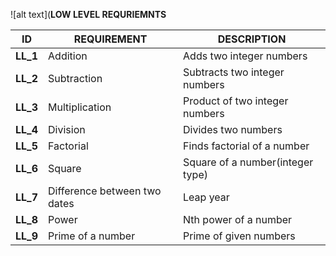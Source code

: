 ![alt text](**LOW LEVEL REQURIEMNTS**

| **ID** | **REQUIREMENT** | **DESCRIPTION** |
| --- | --- | --- |
| **LL\_1** | Addition | Adds two integer numbers |
| **LL\_2** | Subtraction | Subtracts two integer numbers |
| **LL\_3** | Multiplication | Product of two integer numbers |
| **LL\_4** | Division | Divides two numbers |
| **LL\_5** | Factorial | Finds factorial of a number |
| **LL\_6** | Square | Square of a number(integer type) |
| **LL\_7** | Difference between two dates | Leap year |
| **LL\_8** | Power | Nth power of a number |
| **LL\_9** | Prime of a number | Prime of given numbers |)
